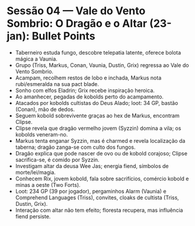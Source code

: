 # Sessão 04 — Vale do Vento Sombrio: O Dragão e o Altar (23-jan): Bullet Points

- Taberneiro estuda fungo, descobre telepatia latente, oferece bolota mágica a Vaunia.
- Grupo (Triss, Markus, Conan, Vaunia, Dustin, Grix) regressa ao Vale do Vento Sombrio.
- Acampam, recolhem restos de lobo e inchada, Markus nota rubi/esmeralda na sua pact blade.
- Sonho com elfos Eladrin; Grix recebe inspiração heroica.
- Ao amanhecer, pegadas de kobolds perto do acampamento.
- Atacados por kobolds cultistas do Deus Alado; loot: 34 GP, bastão (Conan), mão de dedos.
- Seguem kobold sobrevivente graças ao hex de Markus, encontram Clipse.
- Clipse revela que dragão vermelho jovem (Syzzin) domina a vila; os kobolds veneram-no.
- Markus tenta enganar Syzzin, mas é charmed e revela localização da taberna; dragão zanga-se com culto dos fungos.
- Dragão explica que pode nascer de ovo ou de kobold corajoso; Clipse sacrifica-se, é comido por Syzzin.
- Investigam altar da deusa Wee Jas; energia fiend, símbolos de morte/lei/magia.
- Conhecem Rix, jovem kobold, fala sobre sacrifícios, comércio kobold e minas a oeste (Two Forts).
- Loot: 234 GP (39 por jogador), pergaminhos Alarm (Vaunia) e Comprehend Languages (Triss), convites, cloaks de cultista (Triss, Dustin, Grix).
- Interação com altar não tem efeito; floresta recupera, mas influência fiend persiste.

